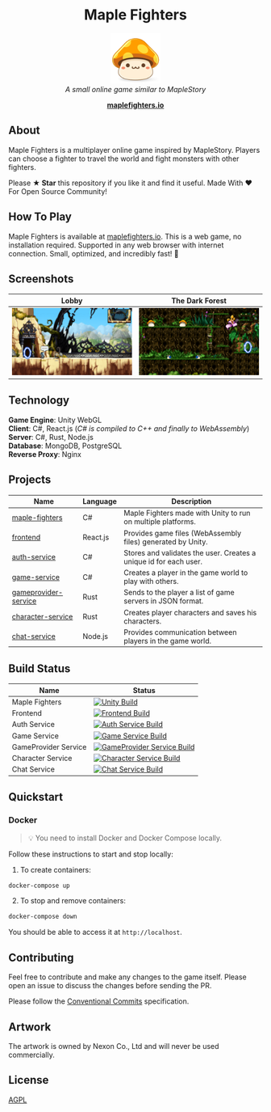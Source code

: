 <h1 align="center">Maple Fighters</h1>
<p align="center">
  <img src="docs/images/maplestory-icon.png" width="100px" height="100px"/>
  <br><i>A small online game similar to MapleStory</i><br>
</p>
<p align="center">
  <a href="http://maplefighters.io"><strong>maplefighters.io</strong></a>
  <br>
</p>

## About

Maple Fighters is a multiplayer online game inspired by MapleStory. Players can choose a fighter to travel the world and fight monsters with other fighters.

Please **★ Star** this repository if you like it and find it useful. Made With :heart: For Open Source Community!

## How To Play

Maple Fighters is available at [maplefighters.io](http://maplefighters.io). This is a web game, no installation required. Supported in any web browser with internet connection. Small, optimized, and incredibly fast! 🚀

## Screenshots

| Lobby                             | The Dark Forest                             |
| --------------------------------- | ------------------------------------------- |
| <img src="docs/images/lobby.png"> | <img src="docs/images/the-dark-forest.png"> |

## Technology

**Game Engine**: Unity WebGL  
**Client**: C#, React.js (_C# is compiled to C++ and finally to WebAssembly_)  
**Server**: C#, Rust, Node.js  
**Database**: MongoDB, PostgreSQL  
**Reverse Proxy**: Nginx

## Projects

| Name                                                | Language | Description                                                       |
| --------------------------------------------------- | -------- | ----------------------------------------------------------------- |
| [maple-fighters](./src/maple-fighters)              | C#       | Maple Fighters made with Unity to run on multiple platforms.      |
| [frontend](./src/frontend)                          | React.js | Provides game files (WebAssembly files) generated by Unity.       |
| [auth-service](./src/auth-service)                  | C#       | Stores and validates the user. Creates a unique id for each user. |
| [game-service](./src/game-service) | C#       | Creates a player in the game world to play with others.           |
| [gameprovider-service](./src/gameprovider-service)  | Rust     | Sends to the player a list of game servers in JSON format.        |
| [character-service](./src/character-service)        | Rust     | Creates player characters and saves his characters.               |
| [chat-service](./src/chat-service)                  | Node.js  | Provides communication between players in the game world.         |

## Build Status

| Name                 | Status                                                                                                                                                                                                                                  |
| -------------------- | --------------------------------------------------------------------------------------------------------------------------------------------------------------------------------------------------------------------------------------- |
| Maple Fighters       | [![Unity Build](https://github.com/benukhanov/maple-fighters/actions/workflows/unity-build.yml/badge.svg)](https://github.com/benukhanov/maple-fighters/actions/workflows/unity-build.yml)                                              |
| Frontend             | [![Frontend Build](https://github.com/benukhanov/maple-fighters/actions/workflows/frontend-build.yml/badge.svg)](https://github.com/benukhanov/maple-fighters/actions/workflows/frontend-build.yml)                                     |
| Auth Service         | [![Auth Service Build](https://github.com/benukhanov/maple-fighters/actions/workflows/auth-service-build.yml/badge.svg)](https://github.com/benukhanov/maple-fighters/actions/workflows/auth-service-build.yml)                         |
| Game Service         | [![Game Service Build](https://github.com/benukhanov/maple-fighters/actions/workflows/game-service-build.yml/badge.svg)](https://github.com/benukhanov/maple-fighters/actions/workflows/game-service-build.yml)                         |
| GameProvider Service | [![GameProvider Service Build](https://github.com/benukhanov/maple-fighters/actions/workflows/gameprovider-service-build.yml/badge.svg)](https://github.com/benukhanov/maple-fighters/actions/workflows/gameprovider-service-build.yml) |
| Character Service    | [![Character Service Build](https://github.com/benukhanov/maple-fighters/actions/workflows/character-service-build.yml/badge.svg)](https://github.com/benukhanov/maple-fighters/actions/workflows/character-service-build.yml)          |
| Chat Service         | [![Chat Service Build](https://github.com/benukhanov/maple-fighters/actions/workflows/chat-service-build.yml/badge.svg)](https://github.com/benukhanov/maple-fighters/actions/workflows/chat-service-build.yml)                         |

## Quickstart

### Docker

> 💡 You need to install Docker and Docker Compose locally.

Follow these instructions to start and stop locally:

1. To create containers:

```bash
docker-compose up
```

2. To stop and remove containers:

```bash
docker-compose down
```

You should be able to access it at `http://localhost`.

## Contributing

Feel free to contribute and make any changes to the game itself. Please open an issue to discuss the changes before sending the PR.

Please follow the [Conventional Commits](https://www.conventionalcommits.org/) specification.

## Artwork

The artwork is owned by Nexon Co., Ltd and will never be used commercially.

## License

[AGPL](https://choosealicense.com/licenses/agpl-3.0/)
